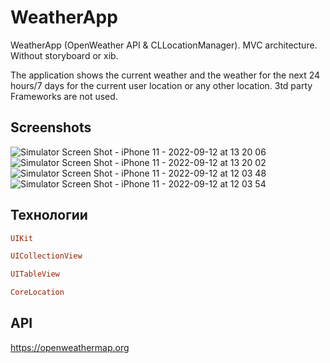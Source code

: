 # WeatherApp

WeatherApp (OpenWeather API & CLLocationManager). MVC architecture. Without storyboard or xib.

The application shows the current weather and the weather for the next 24 hours/7 days for the current user location or any other location. 3td party Frameworks are not used.

## Screenshots
![Simulator Screen Shot - iPhone 11 - 2022-09-12 at 13 20 06](https://user-images.githubusercontent.com/89085993/189630704-39bb4132-d3d4-417f-8fb9-e12f26349a2a.png)![Simulator Screen Shot - iPhone 11 - 2022-09-12 at 13 20 02](https://user-images.githubusercontent.com/89085993/189630714-e0eb6587-3184-4733-8bbe-2440148ae6cd.png)![Simulator Screen Shot - iPhone 11 - 2022-09-12 at 12 03 48](https://user-images.githubusercontent.com/89085993/189630723-6862200d-8b44-494b-ba4e-d5d7d23dc7d1.png)![Simulator Screen Shot - iPhone 11 - 2022-09-12 at 12 03 54](https://user-images.githubusercontent.com/89085993/189630731-28ecdb44-cb26-43ca-b5fd-e7d744922171.png)

## Технологии

```ruby
UIKit
```
```ruby
UICollectionView
```
```ruby
UITableView
```
```ruby
CoreLocation
```

## API

https://openweathermap.org






